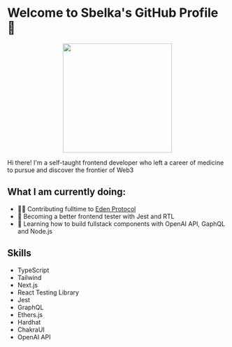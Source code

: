 
# Welcome to Sbelka's GitHub Profile 👋
<div id="header" align="center">
  <img src="https://media.giphy.com/media/SWoSkN6DxTszqIKEqv/giphy.gif" width="250"/>
</div>


Hi there! I'm a self-taught frontend developer who left a career of medicine to pursue and discover the frontier of Web3


## What I am currently doing: 
- 👨‍💻 Contributing fulltime to [Eden Protocol](https://eden-alpha-develop.vercel.app/)  
- 🧪 Becoming a better frontend tester with Jest and RTL
- 🤖 Learning how to build fullstack components with OpenAI API, GaphQL and Node.js



## Skills

- TypeScript
- Tailwind 
- Next.js
- React Testing Library 
- Jest
- GraphQL
- Ethers.js
- Hardhat
- ChakraUI
- OpenAI API

